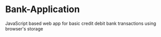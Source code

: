 # Bank-Application
 JavaScript based web app for basic credit debit bank transactions using browser's storage
